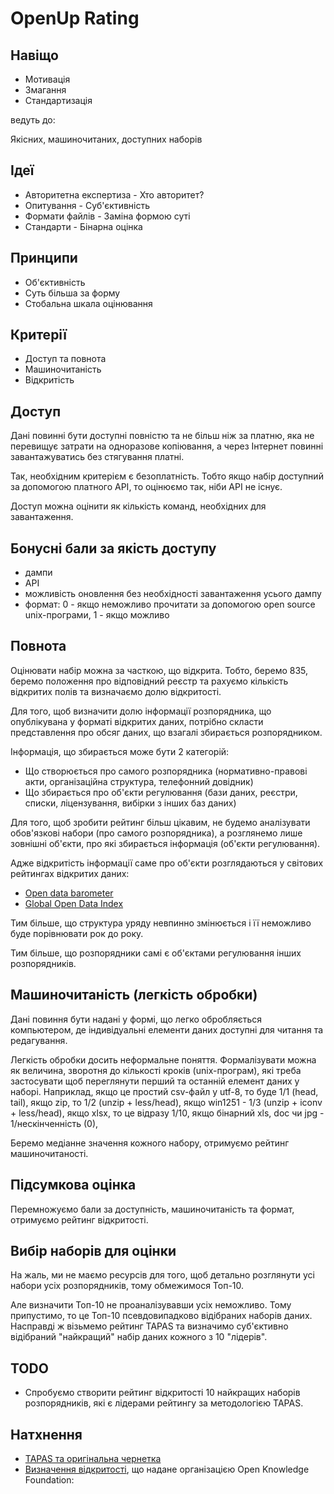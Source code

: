 OpenUp Rating
======

Навіщо
------

* Мотивація
* Змагання
* Стандартизація

ведуть до:

Якісних, машиночитаних, доступних наборів

Ідеї
----

* Авторитетна експертиза - Хто авторитет?
* Опитування - Суб'єктивність
* Формати файлів - Заміна формою суті
* Стандарти - Бінарна оцінка

Принципи
--------

* Об'єктивність
* Суть більша за форму
* Стобальна шкала оцінювання

Критерії
--------

* Доступ та повнота
* Машиночитаність
* Відкритість

Доступ
----

Дані повинні бути доступні повністю та не більш ніж за платню, яка не перевищує затрати на одноразове копіювання, а через Інтернет повинні завантажуватись без стягування платні.

Так, необхідним критерієм є безоплатність. Тобто якщо набір доступний за допомогою платного API, то оцінюємо так, ніби API не існує.

Доступ можна оцінити як кількість команд, необхідних для завантаження.


Бонусні бали за якість доступу
-------

* дампи
* API
* можливість оновлення без необхідності завантаження усього дампу
* формат: 0 - якщо неможливо прочитати за допомогою open source unix-програми, 1 - якщо можливо

Повнота
------

Оцінювати набір можна за часткою, що відкрита. Тобто, беремо 835, беремо положення про відповідний реєстр та рахуємо кількість відкритих полів та визначаємо долю відкритості.

Для того, щоб визначити долю інформації розпорядника, що опублікувана у форматі відкритих даних, потрібно скласти представлення про обсяг даних, що взагалі збирається розпорядником.

Інформація, що збирається може бути 2 категорій:

- Що створюється про самого розпорядника (нормативно-правові акти, організаційна структура, телефонний довідник)
- Що збирається про об'єкти регулювання (бази даних, реєстри, списки, ліцензування, вибірки з інших баз даних)

Для того, щоб зробити рейтинг більш цікавим, не будемо аналізувати обов'язкові набори (про самого розпорядника), а розглянемо лише зовнішні об'єкти, про які збирається інформація (об'єкти регулювання).

Адже відкритість інформації саме про об'єкти розглядаються у світових рейтингах відкритих даних:

- [Open data barometer](https://opendatabarometer.org/country-detail/?_year=2017&indicator=ODB&detail=UKR)
- [Global Open Data Index](https://index.okfn.org/place/ua/)

Тим більше, що структура уряду невпинно змінюється і її неможливо буде порівнювати рок до року.

Тим більше, що розпорядники самі є об'єктами регулювання інших розпорядників.

Машиночитаність (легкість обробки)
----------------

Дані повиння бути надані у формі, що легко обробляється компьютером, де індивідуальні елементи даних доступні для читання та редагування.

Легкість обробки досить неформальне поняття. Формалізувати можна як величина, зворотня до кількості кроків (unix-програм), які треба застосувати щоб переглянути перший та останній елемент даних у наборі. Наприклад, якщо це простий csv-файл у utf-8, то буде 1/1 (head, tail), якщо zip, то 1/2 (unzip + less/head), якщо win1251 - 1/3 (unzip + iconv + less/head), якщо xlsx, то це відразу 1/10, якщо бінарний xls, doc чи jpg - 1/нескінченність (0),

Беремо медіанне значення кожного набору, отримуємо рейтинг машиночитаності.

Підсумкова оцінка
--------------

Перемножуємо бали за доступність, машиночитаність та формат, отримуємо рейтинг відкритості.

Вибір наборів для оцінки
------------

На жаль, ми не маємо ресурсів для того, щоб детально розглянути усі набори усіх розпорядників, тому обмежимося Топ-10.

Але визначити Топ-10 не проаналізувавши усіх неможливо. Тому припустимо, то це Топ-10 псевдовипадково відібраних наборів даних. Насправді ж візьмемо рейтинг TAPAS та визначимо суб'єктивно відібраний "найкращий" набір даних кожного з 10 "лідерів".

TODO
----
* Спробуємо створити рейтинг відкритості 10 найкращих наборів розпорядників, які є лідерами рейтингу за методологією TAPAS.

Натхнення
------

* [TAPAS та оригінальна чернетка](https://www.facebook.com/leglss/posts/2382481548671130?comment_id=2382522392000379)
* [Визначення відкритості](https://opendefinition.org/), що надане організацією Open Knowledge Foundation:

